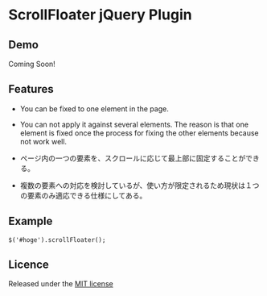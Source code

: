 # ScrollFloater jQuery Plugin

## Demo
Coming Soon!

## Features
* You can be fixed to one element in the page.
* You can not apply it against several elements. The reason is that one element is fixed once the process for fixing the other elements because not work well.

* ページ内の一つの要素を、スクロールに応じて最上部に固定することができる。
* 複数の要素への対応を検討しているが、使い方が限定されるため現状は１つの要素のみ適応できる仕様にしてある。

## Example
```
$('#hoge').scrollFloater();
```

## Licence

Released under the [MIT license](http://opensource.org/licenses/MIT)